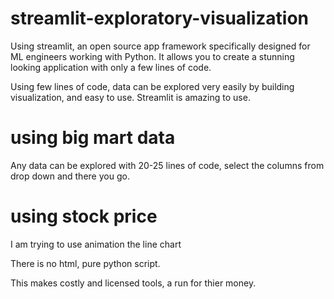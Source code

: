 # streamlit-exploratory-visualization
Using streamlit, an open source app framework specifically designed for ML engineers working with Python. It allows you to create a stunning looking application with only a few lines of code.

Using few lines of code, data can be explored very easily by building visualization, and easy to use. Streamlit is amazing to use. 

# using big mart data
Any data can be explored with 20-25 lines of code, select the columns from drop down and there you go.

# using stock price
I am trying to use animation the line chart

There is no html, pure python script. 

This makes costly and licensed tools, a run for thier money. 

